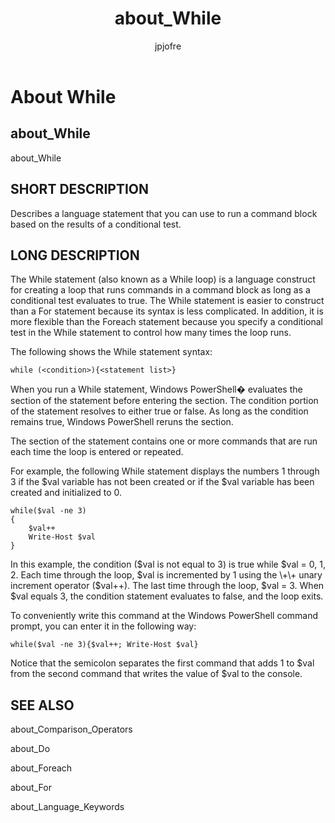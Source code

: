 ﻿---
title: about_While
description: 
keywords: powershell, cmdlet
author: jpjofre
manager: carolz
ms.date: 2016-09-20
ms.topic: reference
ms.prod: powershell
ms.technology: powershell
title: about_While
ms.custom: na
ms.reviewer: na
ms.suite: na
ms.tgt_pltfrm: na
ms.topic: article
---
# About While
## about_While
about_While


## SHORT DESCRIPTION
Describes a language statement that you can use to run a command block based on the results of a conditional test.


## LONG DESCRIPTION
The While statement (also known as a While loop) is a language construct for creating a loop that runs commands in a command block as long as a conditional test evaluates to true. The While statement is easier to construct than a For statement because its syntax is less complicated. In addition, it is more flexible than the Foreach statement because you specify a conditional test in the While statement to control how many times the loop runs.

The following shows the While statement syntax:


```
while (<condition>){<statement list>}
```


When you run a While statement,  Windows PowerShell� evaluates the <condition> section of the statement before entering the <statement list> section. The condition portion of the statement resolves to either true or false. As long as the condition remains true,  Windows PowerShell reruns the <statement list> section.

The <statement list> section of the statement contains one or more commands that are run each time the loop is entered or repeated.

For example, the following While statement displays the numbers 1 through 3 if the $val variable has not been created or if the $val variable has been created and initialized to 0.


```
while($val -ne 3)  
{  
    $val++  
    Write-Host $val  
}
```


In this example, the condition ($val is not equal to 3) is true while $val \= 0, 1, 2. Each time through the loop, $val is incremented by 1 using the \+\+ unary increment operator ($val\+\+). The last time through the loop, $val \= 3. When $val equals 3, the condition statement evaluates to false, and the loop exits.

To conveniently write this command at the  Windows PowerShell command prompt, you can enter it in the following way:


```
while($val -ne 3){$val++; Write-Host $val}
```


Notice that the semicolon separates the first command that adds 1 to $val from the second command that writes the value of $val to the console.


## SEE ALSO
about_Comparison_Operators

about_Do

about_Foreach

about_For

about_Language_Keywords

